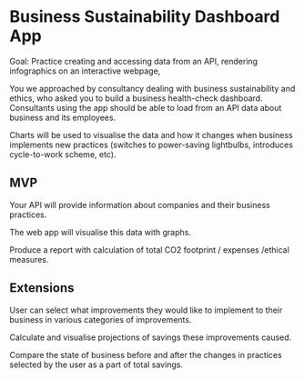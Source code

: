 # Business Sustainability Dashboard App

Goal: Practice creating and accessing data from an API, rendering infographics on an interactive webpage, 

You we approached by consultancy dealing with business sustainability and ethics, who asked you to build a business health-check dashboard. Consultants using the app should be able to load from an API data about business and its employees.

Charts will be used to visualise the data and how it changes when business implements new practices (switches to power-saving lightbulbs, introduces cycle-to-work scheme, etc).

## MVP

Your API will provide information about companies and their business practices.

The web app will visualise this data with graphs.

Produce a report with calculation of total CO2 footprint / expenses /ethical measures.

## Extensions

User can select what improvements they would like to implement to their business in various categories of improvements.

Calculate and visualise projections of savings these improvements caused.

Compare the state of business before and after the changes in practices selected by the user as a part of total savings.